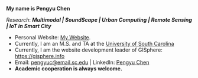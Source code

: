 **My name is Pengyu Chen<br>**

*Research*: ***Multimodal | SoundScape | Urban Computing | Remote Sensing | IoT in Smart City*** <be>

- Personal Website: [My Website](https://pengyu-gis.github.io/).<br>
- Currently, I am an M.S. and TA at the [University of South Carolina](https://sc.edu/study/colleges_schools/artsandsciences/geography/index.php)
- Currently, I am the website development leader of GISphere: https://gisphere.info
- Email: pengyuc@email.sc.edu | LinkedIn: [Pengyu Chen](https://www.linkedin.com/in/pengyu-chen-a07973181/)
- **Academic cooperation is always welcome.**
